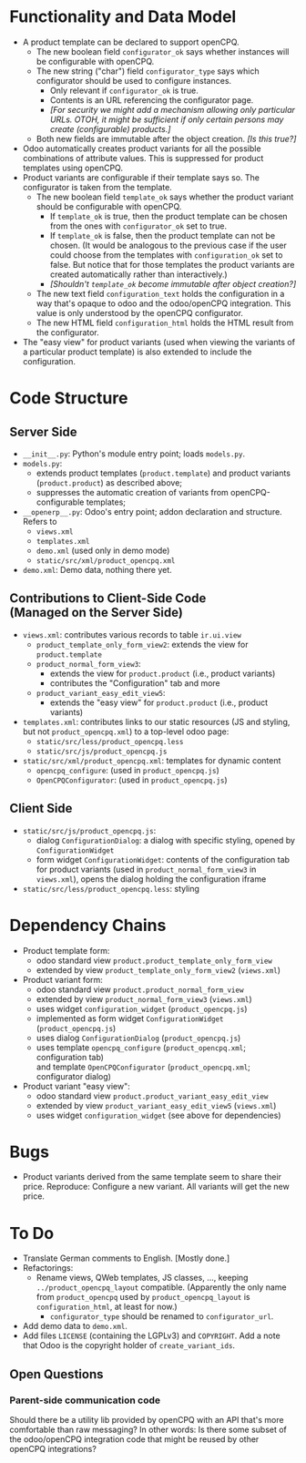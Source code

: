 Functionality and Data Model
============================

- A product template can be declared to support openCPQ.
  - The new boolean field `configurator_ok` says whether instances will be
    configurable with openCPQ.
  - The new string ("char") field `configurator_type` says which configurator
    should be used to configure instances.
    - Only relevant if `configurator_ok` is true.
    - Contents is an URL referencing the configurator page.
    - *[For security we might add a mechanism allowing only particular URLs.
      OTOH, it might be sufficient if only certain persons may create
      (configurable) products.]*
  - Both new fields are immutable after the object creation.
    *[Is this true?]*
- Odoo automatically creates product variants for all the possible combinations
  of attribute values.  This is suppressed for product templates using openCPQ.
- Product variants are configurable if their template says so.
  The configurator is taken from the template.
  - The new boolean field `template_ok` says whether the product variant should
    be configurable with openCPQ.
    - If `template_ok` is true, then the product template can be chosen from the
      ones with `configurator_ok` set to true.
    - If `template_ok` is false, then the product template can not be chosen.
      (It would be analogous to the previous case if the user could
      choose from the templates with `configuration_ok` set to false.  But
      notice that for those templates the product variants are created
      automatically rather than interactively.)
    - *[Shouldn't `template_ok` become immutable after object creation?]*
  - The new text field `configuration_text` holds the configuration in a
    way that's opaque to odoo and the odoo/openCPQ integration.  This value is
    only understood by the openCPQ configurator.
  - The new HTML field `configuration_html` holds the HTML result from the
    configurator.
- The "easy view" for product variants (used when viewing the variants of a
  particular product template) is also extended to include the configuration.


Code Structure
==============

Server Side
-----------

- `__init__.py`: Python's module entry point; loads `models.py`.
- `models.py`:
  - extends product templates (`product.template`) and product
    variants (`product.product`) as described above;
  - suppresses the automatic creation of variants from openCPQ-configurable
    templates;
- `__openerp__.py`: Odoo's entry point; addon declaration and structure.<br>
  Refers to
  - `views.xml`
  - `templates.xml`
  - `demo.xml` (used only in demo mode)
  - `static/src/xml/product_opencpq.xml`
- `demo.xml`:  Demo data, nothing there yet.


Contributions to Client-Side Code<br>(Managed on the Server Side)
-----------------------------------------------------------------

- `views.xml`:
  contributes various records to table `ir.ui.view`
  - `product_template_only_form_view2`:
	extends the view for `product.template`
  - `product_normal_form_view3`:
	- extends the view for `product.product` (i.e., product variants)
	- contributes the "Configuration" tab and more
  - `product_variant_easy_edit_view5`:
	 - extends the "easy view" for `product.product` (i.e., product variants)
- `templates.xml`:
  contributes links to our static resources (JS and styling, but not
  `product_opencpq.xml`) to a top-level odoo page:
  - `static/src/less/product_opencpq.less`
  - `static/src/js/product_opencpq.js`
- `static/src/xml/product_opencpq.xml`:
  templates for dynamic content
  - `opencpq_configure`: (used in `product_opencpq.js`)
  - `OpenCPQConfigurator`: (used in `product_opencpq.js`)


Client Side
-----------

- `static/src/js/product_opencpq.js`:
  - dialog `ConfigurationDialog`: a dialog with specific styling, opened by
    `ConfigurationWidget`
  - form widget `ConfigurationWidget`:
    contents of the configuration tab for product variants
    (used in `product_normal_form_view3` in `views.xml`),
    opens the dialog holding the configuration iframe
- `static/src/less/product_opencpq.less`: styling


Dependency Chains
=================

- Product template form:
  - odoo standard view `product.product_template_only_form_view`
  - extended by view `product_template_only_form_view2` (`views.xml`)
- Product variant form:
  - odoo standard view `product.product_normal_form_view`
  - extended by view `product_normal_form_view3` (`views.xml`)
  - uses widget `configuration_widget` (`product_opencpq.js`)
  - implemented as form widget `ConfigurationWidget` (`product_opencpq.js`)
  - uses dialog `ConfigurationDialog` (`product_opencpq.js`)
  - uses template `opencpq_configure`
    (`product_opencpq.xml`; configuration tab)
    <br>and template `OpenCPQConfigurator`
    (`product_opencpq.xml`; configurator dialog)
- Product variant "easy view":
  - odoo standard view `product.product_variant_easy_edit_view`
  - extended by view `product_variant_easy_edit_view5` (`views.xml`)
  - uses widget `configuration_widget` (see above for dependencies)


Bugs
====

- Product variants derived from the same template seem to share their price.
  Reproduce: Configure a new variant.  All variants will get the new price.

To Do
=====

- Translate German comments to English. [Mostly done.]
- Refactorings:
  - Rename views, QWeb templates, JS classes, ...,
    keeping `../product_opencpq_layout` compatible.
    (Apparently the only name from `product_opencpq` used by
    `product_opencpq_layout` is `configuration_html`, at least for now.)
    - `configurator_type` should be renamed to `configurator_url`.
- Add demo data to `demo.xml`.
- Add files `LICENSE` (containing the LGPLv3) and `COPYRIGHT`.
  Add a note that Odoo is the copyright holder of `create_variant_ids`.

Open Questions
--------------

### Parent-side communication code

Should there be a utility lib provided by openCPQ with an API that's more
comfortable than raw messaging?  In other words: Is there some subset of the
odoo/openCPQ integration code that might be reused by other openCPQ integrations?

